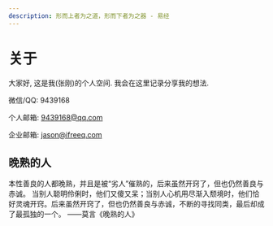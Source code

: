 ```yaml
---
description: 形而上者为之道，形而下者为之器 - 易经
---
```


# 关于

大家好, 这是我\(张刚\)的个人空间. 我会在这里记录分享我的想法.

微信/QQ: 9439168

个人邮箱: 9439168@qq.com

企业邮箱: jason@ifreeq.com

## 晚熟的人

本性善良的人都晚熟，并且是被“劣人”催熟的，后来虽然开窍了，但也仍然善良与赤诚。 当别人聪明伶俐时，他们又傻又呆；当别人心机用尽渐入颓境时，他们恰好灵魂开窍。后来虽然开窍了，但也仍然善良与赤诚，不断的寻找同类，最后却成了最孤独的一个。 ——莫言《晚熟的人》



